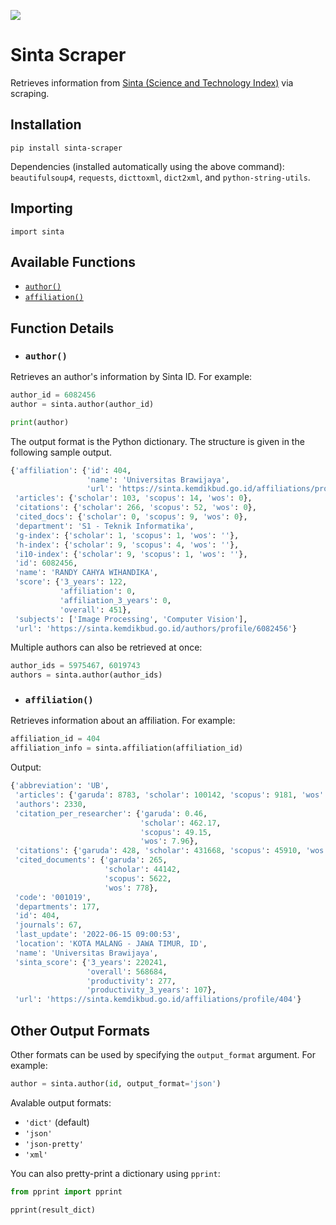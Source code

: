 ![](https://sinta.kemdikbud.go.id/assets/img/sinta_logo.png)

# Sinta Scraper

Retrieves information from [Sinta (Science and Technology Index)](https://sinta.kemdikbud.go.id) via scraping.

## Installation

`pip install sinta-scraper`

Dependencies (installed automatically using the above command): `beautifulsoup4`, `requests`, `dicttoxml`, `dict2xml`,
and `python-string-utils`.

## Importing

`import sinta`

## Available Functions

- [`author()`](#author)
- [`affiliation()`](#affiliation)

## Function Details

- ### `author()`

Retrieves an author's information by Sinta ID. For example:

```python
author_id = 6082456
author = sinta.author(author_id)

print(author)
```

The output format is the Python dictionary. The structure is given in the following sample output.

```python
{'affiliation': {'id': 404,
                 'name': 'Universitas Brawijaya',
                 'url': 'https://sinta.kemdikbud.go.id/affiliations/profile/404'},
 'articles': {'scholar': 103, 'scopus': 14, 'wos': 0},
 'citations': {'scholar': 266, 'scopus': 52, 'wos': 0},
 'cited_docs': {'scholar': 0, 'scopus': 9, 'wos': 0},
 'department': 'S1 - Teknik Informatika',
 'g-index': {'scholar': 1, 'scopus': 1, 'wos': ''},
 'h-index': {'scholar': 9, 'scopus': 4, 'wos': ''},
 'i10-index': {'scholar': 9, 'scopus': 1, 'wos': ''},
 'id': 6082456,
 'name': 'RANDY CAHYA WIHANDIKA',
 'score': {'3_years': 122,
           'affiliation': 0,
           'affiliation_3_years': 0,
           'overall': 451},
 'subjects': ['Image Processing', 'Computer Vision'],
 'url': 'https://sinta.kemdikbud.go.id/authors/profile/6082456'}
```

Multiple authors can also be retrieved at once:

```python
author_ids = 5975467, 6019743
authors = sinta.author(author_ids)
```

- ### `affiliation()`

Retrieves information about an affiliation. For example:

```python
affiliation_id = 404
affiliation_info = sinta.affiliation(affiliation_id)
```

Output:

```python
{'abbreviation': 'UB',
 'articles': {'garuda': 8783, 'scholar': 100142, 'scopus': 9181, 'wos': 1260},
 'authors': 2330,
 'citation_per_researcher': {'garuda': 0.46,
                             'scholar': 462.17,
                             'scopus': 49.15,
                             'wos': 7.96},
 'citations': {'garuda': 428, 'scholar': 431668, 'scopus': 45910, 'wos': 7432},
 'cited_documents': {'garuda': 265,
                     'scholar': 44142,
                     'scopus': 5622,
                     'wos': 778},
 'code': '001019',
 'departments': 177,
 'id': 404,
 'journals': 67,
 'last_update': '2022-06-15 09:00:53',
 'location': 'KOTA MALANG - JAWA TIMUR, ID',
 'name': 'Universitas Brawijaya',
 'sinta_score': {'3_years': 220241,
                 'overall': 568684,
                 'productivity': 277,
                 'productivity_3_years': 107},
 'url': 'https://sinta.kemdikbud.go.id/affiliations/profile/404'}
```

## Other Output Formats

Other formats can be used by specifying the `output_format` argument. For example:

```python
author = sinta.author(id, output_format='json')
```

Avalable output formats:

- `'dict'` (default)
- `'json'`
- `'json-pretty'`
- `'xml'`

You can also pretty-print a dictionary using `pprint`:

```python
from pprint import pprint

pprint(result_dict)
```
